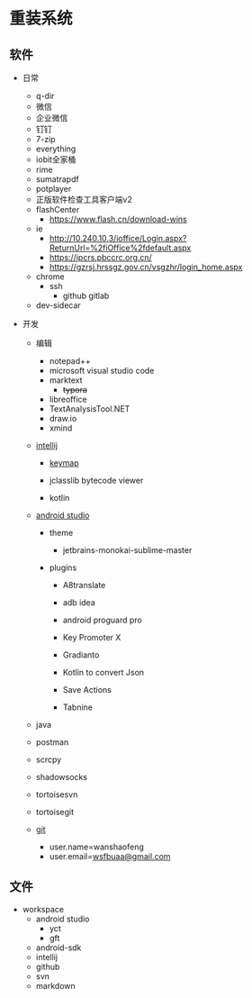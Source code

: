 # 重装系统

## 软件

+ 日常
  
  + q-dir
  + 微信
  + 企业微信
  + 钉钉
  + 7-zip
  + everything
  + iobit全家桶
  + rime
  + sumatrapdf
  + potplayer
  + 正版软件检查工具客户端v2
  + flashCenter
    + https://www.flash.cn/download-wins
  + ie
    + http://10.240.10.3/ioffice/Login.aspx?ReturnUrl=%2fiOffice%2fdefault.aspx
    + https://ipcrs.pbccrc.org.cn/
    + https://gzrsj.hrssgz.gov.cn/vsgzhr/login_home.aspx
  + chrome
    + ssh
      + github gitlab
  + dev-sidecar

+ 开发
  
  + 编辑
    
    + notepad++
    + microsoft visual studio code
    + marktext
      + ~~typora~~
    + libreoffice
    + TextAnalysisTool.NET
    + draw.io
    + xmind
  
  + [intellij](intellij.md)
    
    + [keymap](keymap.md)
    
    + jclasslib bytecode viewer
    
    + kotlin
  
  + [android studio](AndroidStudio.md)
    
    - theme
      
      - jetbrains-monokai-sublime-master
    
    - plugins
      
      - A8translate
      
      - adb idea
      
      - android proguard pro
      
      - Key Promoter X
      
      - Gradianto
      
      - Kotlin to convert Json
      
      - Save Actions
      
      - Tabnine
  
  + java
  
  + postman
  
  + scrcpy
  
  + shadowsocks
  
  + tortoisesvn
  
  + tortoisegit
  
  + [git](Git.md)
    
    + user.name=wanshaofeng
    + user.email=wsfbuaa@gmail.com

## 文件

+ workspace
  + android studio
    + yct
    + gft
  + android-sdk
  + intellij
  + github
  + svn
  + markdown